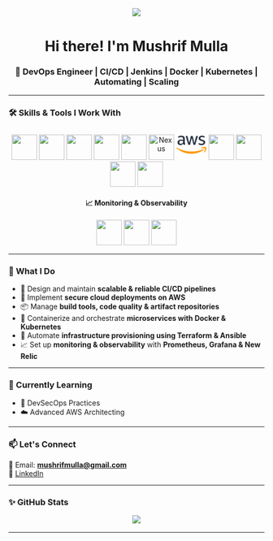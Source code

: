 <!-- Header GIF -->
<p align="center">
  <img src="https://media.giphy.com/media/qgQUggAC3Pfv687qPC/giphy.gif" width="400"/>
</p>

<h1 align="center">Hi there! I'm Mushrif Mulla</h1>
<h3 align="center">🚀 DevOps Engineer | CI/CD | Jenkins | Docker | Kubernetes | Automating | Scaling </h3>

---

### 🛠️ Skills & Tools I Work With
<p align="center">
  <!-- Containers -->
  <img src="https://cdn.jsdelivr.net/gh/devicons/devicon/icons/docker/docker-original.svg" width="50" height="50" />
  <img src="https://cdn.jsdelivr.net/gh/devicons/devicon/icons/kubernetes/kubernetes-plain.svg" width="50" height="50" />
  
  <!-- CI/CD -->
  <img src="https://cdn.jsdelivr.net/gh/devicons/devicon/icons/jenkins/jenkins-original.svg" width="50" height="50" />
  <img src="https://cdn.jsdelivr.net/gh/devicons/devicon/icons/maven/maven-original.svg" width="50" height="50" />
  <img src="https://cdn.jsdelivr.net/gh/devicons/devicon/icons/sonarqube/sonarqube-original.svg" width="50" height="50" />
  <img src="https://cdn.simpleicons.org/sonatype/black" width="50" height="50" title="Nexus" />
  
  <!-- Cloud & Infra -->
  <img src="https://raw.githubusercontent.com/devicons/devicon/master/icons/amazonwebservices/amazonwebservices-original-wordmark.svg" width="60" height="60" title="AWS" />
  <img src="https://cdn.jsdelivr.net/gh/devicons/devicon/icons/terraform/terraform-original.svg" width="50" height="50" />
  <img src="https://cdn.jsdelivr.net/gh/devicons/devicon/icons/ansible/ansible-original.svg" width="50" height="50" />

  <!-- OS & Scripting -->
  <img src="https://cdn.jsdelivr.net/gh/devicons/devicon/icons/linux/linux-original.svg" width="50" height="50" />
  <img src="https://cdn.jsdelivr.net/gh/devicons/devicon/icons/bash/bash-original.svg" width="50" height="50" />
</p>

<!-- Monitoring & Observability -->
<h4 align="center">📈 Monitoring & Observability</h4>
<p align="center">
  <img src="https://cdn.jsdelivr.net/gh/devicons/devicon/icons/prometheus/prometheus-original.svg" width="50" height="50" />
  <img src="https://cdn.jsdelivr.net/gh/devicons/devicon/icons/grafana/grafana-original.svg" width="50" height="50" />
  <img src="https://cdn.simpleicons.org/newrelic" width="50" height="50" />
</p>

---

### 🔄 What I Do
- 🔧 Design and maintain **scalable & reliable CI/CD pipelines**  
- 🔐 Implement **secure cloud deployments on AWS**  
- 📦 Manage **build tools, code quality & artifact repositories**  
- 🚀 Containerize and orchestrate **microservices with Docker & Kubernetes**  
- 🧰 Automate **infrastructure provisioning using Terraform & Ansible**  
- 📈 Set up **monitoring & observability** with **Prometheus, Grafana & New Relic**  

---

### 🌱 Currently Learning
- 🔐 DevSecOps Practices  
- ☁️ Advanced AWS Architecting  

---

### 📫 Let's Connect
📧 Email: **mushrifmulla@gmail.com**  
🔗 [LinkedIn](https://www.linkedin.com/in/mushrifmulla/)  

---

### ✨ GitHub Stats
<p align="center">
  <img src="https://github-readme-stats.vercel.app/api?username=mushrifmulla&show_icons=true&theme=tokyonight" height="180"/>
</p>

---

